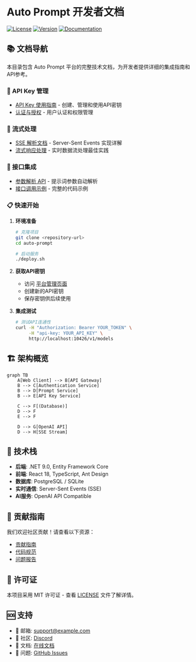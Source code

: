 # Auto Prompt 开发者文档

[![License](https://img.shields.io/badge/license-MIT-blue.svg)](../LICENSE)
[![Version](https://img.shields.io/badge/version-1.0.0-green.svg)]()
[![Documentation](https://img.shields.io/badge/docs-latest-brightgreen.svg)](docs/README.md)

## 📚 文档导航

本目录包含 Auto Prompt 平台的完整技术文档，为开发者提供详细的集成指南和API参考。

### 🔑 API Key 管理
- [API Key 使用指南](./api-key-guide.md) - 创建、管理和使用API密钥
- [认证与授权](./authentication.md) - 用户认证和权限管理

### 🌊 流式处理
- [SSE 解析文档](./sse-integration.md) - Server-Sent Events 实现详解
- [流式响应处理](./streaming-guide.md) - 实时数据流处理最佳实践

### 🔧 接口集成
- [参数解析 API](./parameter-parsing.md) - 提示词参数自动解析
- [接口调用示例](./api-examples.md) - 完整的代码示例

### 📋 快速开始

1. **环境准备**
   ```bash
   # 克隆项目
   git clone <repository-url>
   cd auto-prompt
   
   # 启动服务
   ./deploy.sh
   ```

2. **获取API密钥**
   - 访问 [平台管理页面](http://localhost:10426/apikeys)
   - 创建新的API密钥
   - 保存密钥供后续使用

3. **集成测试**
   ```bash
   # 测试API连通性
   curl -H "Authorization: Bearer YOUR_TOKEN" \
        -H "api-key: YOUR_API_KEY" \
        http://localhost:10426/v1/models
   ```

## 🏗️ 架构概览

```mermaid
graph TB
    A[Web Client] --> B[API Gateway]
    B --> C[Authentication Service]
    B --> D[Prompt Service]
    B --> E[API Key Service]
    
    C --> F[(Database)]
    D --> F
    E --> F
    
    D --> G[OpenAI API]
    D --> H[SSE Stream]
```

## 📖 技术栈

- **后端**: .NET 9.0, Entity Framework Core
- **前端**: React 18, TypeScript, Ant Design
- **数据库**: PostgreSQL / SQLite
- **实时通信**: Server-Sent Events (SSE)
- **AI服务**: OpenAI API Compatible

## 🤝 贡献指南

我们欢迎社区贡献！请查看以下资源：

- [贡献指南](../CONTRIBUTING.md)
- [代码规范](./coding-standards.md)
- [问题报告](../issues)

## 📄 许可证

本项目采用 MIT 许可证 - 查看 [LICENSE](../LICENSE) 文件了解详情。

## 🆘 支持

- 📧 邮箱: support@example.com
- 💬 社区: [Discord](https://discord.gg/example)
- 📝 文档: [在线文档](https://docs.example.com)
- 🐛 问题: [GitHub Issues](https://github.com/example/auto-prompt/issues) 